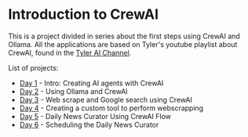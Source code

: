 # Introduction to CrewAI

This is a project divided in series about the first steps using CrewAI and Ollama. All the applications are based on Tyler's youtube playlist about CrewAI, found in the [Tyler AI Channel](https://bit.ly/4gZOwZ9).

List of projects:
- [Day 1](https://github.com/diogojfr/crewai_intro/tree/main/crewai_series/day_01) - Intro: Creating AI agents with CrewAI
- [Day 2](https://github.com/diogojfr/crewai_intro/tree/main/crewai_series/day_02) - Using Ollama and CrewAI 
- [Day 3](https://github.com/diogojfr/crewai_intro/tree/main/crewai_series/day_03) - Web scrape and Google search using CrewAI
- [Day 4](https://github.com/diogojfr/crewai_intro/tree/main/crewai_series/day_04) - Creating a custom tool to perform webscrapping
- [Day 5](https://github.com/diogojfr/crewai_intro/tree/main/crewai_series/day_05) - Daily News Curator Using CrewAI Flow 
- [Day 6](https://github.com/diogojfr/crewai_intro/tree/main/crewai_series/day_06) - Scheduling the Daily News Curator 